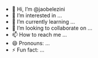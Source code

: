 - 👋 Hi, I’m @jaobelezini
- 👀 I’m interested in ...
- 🌱 I’m currently learning ...
- 💞️ I’m looking to collaborate on ...
- 📫 How to reach me ...
- 😄 Pronouns: ...
- ⚡ Fun fact: ...

<!---
jaobelezini/jaobelezini is a ✨ special ✨ repository because its `README.md` (this file) appears on your GitHub profile.
You can click the Preview link to take a look at your changes.
--->
